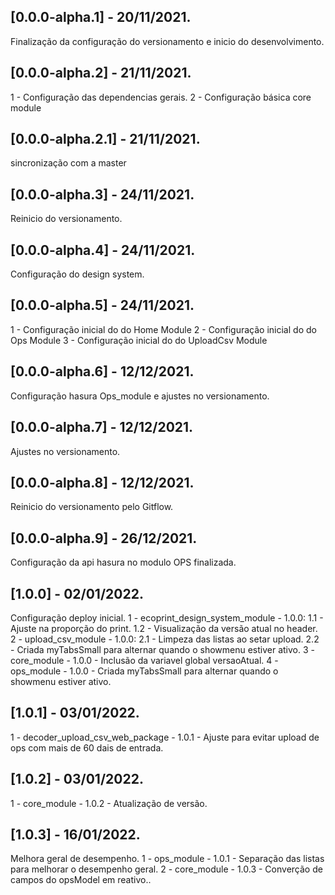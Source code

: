 ## [0.0.0-alpha.1] - 20/11/2021.
Finalização da configuração do versionamento e inicio do desenvolvimento.

## [0.0.0-alpha.2] - 21/11/2021.
1 - Configuração das dependencias gerais.
2 - Configuração básica core module

## [0.0.0-alpha.2.1] - 21/11/2021.
sincronização com a master

## [0.0.0-alpha.3] - 24/11/2021.
Reinicio do versionamento.

## [0.0.0-alpha.4] - 24/11/2021.
Configuração do design system.

## [0.0.0-alpha.5] - 24/11/2021.
1 - Configuração inicial do do Home Module
2 - Configuração inicial do do Ops Module
3 - Configuração inicial do do UploadCsv Module

## [0.0.0-alpha.6] - 12/12/2021.
Configuração hasura Ops_module e ajustes no versionamento.

## [0.0.0-alpha.7] - 12/12/2021.
Ajustes no versionamento.

## [0.0.0-alpha.8] - 12/12/2021.
Reinicio do versionamento pelo Gitflow.

## [0.0.0-alpha.9] - 26/12/2021.
Configuração da api hasura no modulo OPS finalizada.

## [1.0.0] - 02/01/2022.
Configuração deploy inicial.
1 - ecoprint_design_system_module - 1.0.0:
    1.1 - Ajuste na proporção do print.
    1.2 - Visualização da versão atual no header.
2 - upload_csv_module - 1.0.0:
    2.1 - Limpeza das listas ao setar upload.
    2.2 - Criada myTabsSmall para alternar quando o showmenu estiver ativo.
3 - core_module - 1.0.0 - Inclusão da variavel global versaoAtual.
4 - ops_module - 1.0.0 - Criada myTabsSmall para alternar quando o showmenu estiver ativo.

## [1.0.1] - 03/01/2022.
1 - decoder_upload_csv_web_package - 1.0.1 - Ajuste para evitar upload de ops com mais de 60 dais de entrada.

## [1.0.2] - 03/01/2022.
1 - core_module - 1.0.2 - Atualização de versão.

## [1.0.3] - 16/01/2022.
Melhora geral de desempenho.
1 - ops_module - 1.0.1 - Separação das listas para melhorar o desempenho geral.
2 - core_module - 1.0.3 - Converção de campos do opsModel em reativo..